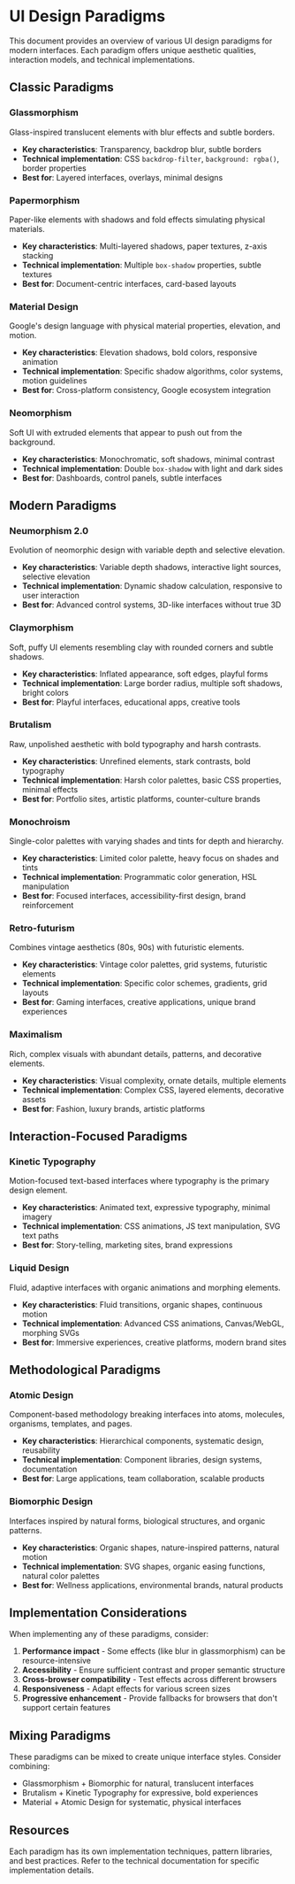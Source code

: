 # UI Design Paradigms

This document provides an overview of various UI design paradigms for modern interfaces. Each paradigm offers unique aesthetic qualities, interaction models, and technical implementations.

## Classic Paradigms

### Glassmorphism
Glass-inspired translucent elements with blur effects and subtle borders.
- **Key characteristics**: Transparency, backdrop blur, subtle borders
- **Technical implementation**: CSS `backdrop-filter`, `background: rgba()`, border properties
- **Best for**: Layered interfaces, overlays, minimal designs

### Papermorphism
Paper-like elements with shadows and fold effects simulating physical materials.
- **Key characteristics**: Multi-layered shadows, paper textures, z-axis stacking
- **Technical implementation**: Multiple `box-shadow` properties, subtle textures
- **Best for**: Document-centric interfaces, card-based layouts

### Material Design
Google's design language with physical material properties, elevation, and motion.
- **Key characteristics**: Elevation shadows, bold colors, responsive animation
- **Technical implementation**: Specific shadow algorithms, color systems, motion guidelines
- **Best for**: Cross-platform consistency, Google ecosystem integration

### Neomorphism
Soft UI with extruded elements that appear to push out from the background.
- **Key characteristics**: Monochromatic, soft shadows, minimal contrast
- **Technical implementation**: Double `box-shadow` with light and dark sides
- **Best for**: Dashboards, control panels, subtle interfaces

## Modern Paradigms

### Neumorphism 2.0
Evolution of neomorphic design with variable depth and selective elevation.
- **Key characteristics**: Variable depth shadows, interactive light sources, selective elevation
- **Technical implementation**: Dynamic shadow calculation, responsive to user interaction
- **Best for**: Advanced control systems, 3D-like interfaces without true 3D

### Claymorphism
Soft, puffy UI elements resembling clay with rounded corners and subtle shadows.
- **Key characteristics**: Inflated appearance, soft edges, playful forms
- **Technical implementation**: Large border radius, multiple soft shadows, bright colors
- **Best for**: Playful interfaces, educational apps, creative tools

### Brutalism
Raw, unpolished aesthetic with bold typography and harsh contrasts.
- **Key characteristics**: Unrefined elements, stark contrasts, bold typography
- **Technical implementation**: Harsh color palettes, basic CSS properties, minimal effects
- **Best for**: Portfolio sites, artistic platforms, counter-culture brands

### Monochroism
Single-color palettes with varying shades and tints for depth and hierarchy.
- **Key characteristics**: Limited color palette, heavy focus on shades and tints
- **Technical implementation**: Programmatic color generation, HSL manipulation
- **Best for**: Focused interfaces, accessibility-first design, brand reinforcement

### Retro-futurism
Combines vintage aesthetics (80s, 90s) with futuristic elements.
- **Key characteristics**: Vintage color palettes, grid systems, futuristic elements
- **Technical implementation**: Specific color schemes, gradients, grid layouts
- **Best for**: Gaming interfaces, creative applications, unique brand experiences

### Maximalism
Rich, complex visuals with abundant details, patterns, and decorative elements.
- **Key characteristics**: Visual complexity, ornate details, multiple elements
- **Technical implementation**: Complex CSS, layered elements, decorative assets
- **Best for**: Fashion, luxury brands, artistic platforms

## Interaction-Focused Paradigms

### Kinetic Typography
Motion-focused text-based interfaces where typography is the primary design element.
- **Key characteristics**: Animated text, expressive typography, minimal imagery
- **Technical implementation**: CSS animations, JS text manipulation, SVG text paths
- **Best for**: Story-telling, marketing sites, brand expressions

### Liquid Design
Fluid, adaptive interfaces with organic animations and morphing elements.
- **Key characteristics**: Fluid transitions, organic shapes, continuous motion
- **Technical implementation**: Advanced CSS animations, Canvas/WebGL, morphing SVGs
- **Best for**: Immersive experiences, creative platforms, modern brand sites

## Methodological Paradigms

### Atomic Design
Component-based methodology breaking interfaces into atoms, molecules, organisms, templates, and pages.
- **Key characteristics**: Hierarchical components, systematic design, reusability
- **Technical implementation**: Component libraries, design systems, documentation
- **Best for**: Large applications, team collaboration, scalable products

### Biomorphic Design
Interfaces inspired by natural forms, biological structures, and organic patterns.
- **Key characteristics**: Organic shapes, nature-inspired patterns, natural motion
- **Technical implementation**: SVG shapes, organic easing functions, natural color palettes
- **Best for**: Wellness applications, environmental brands, natural products

## Implementation Considerations

When implementing any of these paradigms, consider:

1. **Performance impact** - Some effects (like blur in glassmorphism) can be resource-intensive
2. **Accessibility** - Ensure sufficient contrast and proper semantic structure
3. **Cross-browser compatibility** - Test effects across different browsers
4. **Responsiveness** - Adapt effects for various screen sizes
5. **Progressive enhancement** - Provide fallbacks for browsers that don't support certain features

## Mixing Paradigms

These paradigms can be mixed to create unique interface styles. Consider combining:
- Glassmorphism + Biomorphic for natural, translucent interfaces
- Brutalism + Kinetic Typography for expressive, bold experiences
- Material + Atomic Design for systematic, physical interfaces

## Resources

Each paradigm has its own implementation techniques, pattern libraries, and best practices. Refer to the technical documentation for specific implementation details.
